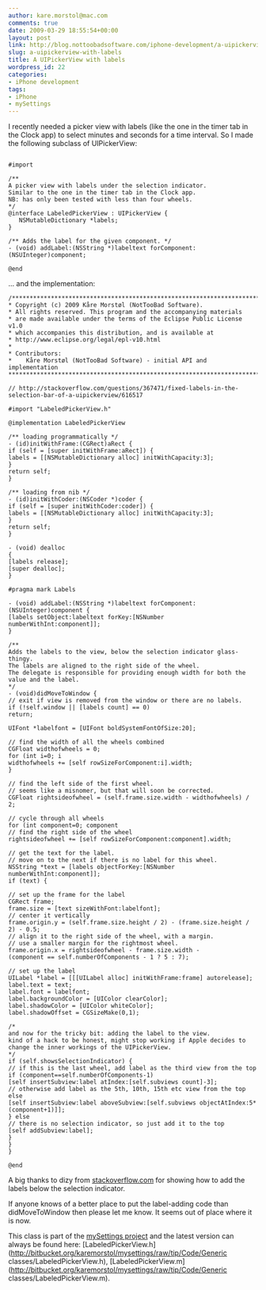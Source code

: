 ```yaml
---
author: kare.morstol@mac.com
comments: true
date: 2009-03-29 18:55:54+00:00
layout: post
link: http://blog.nottoobadsoftware.com/iphone-development/a-uipickerview-with-labels/
slug: a-uipickerview-with-labels
title: A UIPickerView with labels
wordpress_id: 22
categories:
- iPhone development
tags:
- iPhone
- mySettings
---
```


I recently needed a picker view with labels (like the one in the timer tab in the Clock app) to select minutes and seconds for a time interval. So I made the following subclass of UIPickerView:

 ```obj-c

#import

/**
A picker view with labels under the selection indicator.
Similar to the one in the timer tab in the Clock app.
NB: has only been tested with less than four wheels.
*/
@interface LabeledPickerView : UIPickerView {
    NSMutableDictionary *labels;
}

/** Adds the label for the given component. */
- (void) addLabel:(NSString *)labeltext forComponent:(NSUInteger)component;

@end
 ```

<!-- more -->... and the implementation:

 ```obj-c    
/*******************************************************************************
* Copyright (c) 2009 Kåre Morstøl (NotTooBad Software).
* All rights reserved. This program and the accompanying materials
* are made available under the terms of the Eclipse Public License v1.0
* which accompanies this distribution, and is available at
* http://www.eclipse.org/legal/epl-v10.html
*
* Contributors:
*    Kåre Morstøl (NotTooBad Software) - initial API and implementation
*******************************************************************************/

// http://stackoverflow.com/questions/367471/fixed-labels-in-the-selection-bar-of-a-uipickerview/616517

#import "LabeledPickerView.h"

@implementation LabeledPickerView

/** loading programmatically */
- (id)initWithFrame:(CGRect)aRect {
if (self = [super initWithFrame:aRect]) {
labels = [[NSMutableDictionary alloc] initWithCapacity:3];
}
return self;
}

/** loading from nib */
- (id)initWithCoder:(NSCoder *)coder {
if (self = [super initWithCoder:coder]) {
labels = [[NSMutableDictionary alloc] initWithCapacity:3];
}
return self;
}

- (void) dealloc
{
[labels release];
[super dealloc];
}

#pragma mark Labels

- (void) addLabel:(NSString *)labeltext forComponent:(NSUInteger)component {
[labels setObject:labeltext forKey:[NSNumber numberWithInt:component]];
}

/**
Adds the labels to the view, below the selection indicator glass-thingy.
The labels are aligned to the right side of the wheel.
The delegate is responsible for providing enough width for both the value and the label.
*/
- (void)didMoveToWindow {
// exit if view is removed from the window or there are no labels.
if (!self.window || [labels count] == 0)
return;

UIFont *labelfont = [UIFont boldSystemFontOfSize:20];

// find the width of all the wheels combined
CGFloat widthofwheels = 0;
for (int i=0; i
widthofwheels += [self rowSizeForComponent:i].width;
}

// find the left side of the first wheel.
// seems like a misnomer, but that will soon be corrected.
CGFloat rightsideofwheel = (self.frame.size.width - widthofwheels) / 2;

// cycle through all wheels
for (int component=0; component
// find the right side of the wheel
rightsideofwheel += [self rowSizeForComponent:component].width;

// get the text for the label.
// move on to the next if there is no label for this wheel.
NSString *text = [labels objectForKey:[NSNumber numberWithInt:component]];
if (text) {

// set up the frame for the label
CGRect frame;
frame.size = [text sizeWithFont:labelfont];
// center it vertically
frame.origin.y = (self.frame.size.height / 2) - (frame.size.height / 2) - 0.5;
// align it to the right side of the wheel, with a margin.
// use a smaller margin for the rightmost wheel.
frame.origin.x = rightsideofwheel - frame.size.width -
(component == self.numberOfComponents - 1 ? 5 : 7);

// set up the label
UILabel *label = [[[UILabel alloc] initWithFrame:frame] autorelease];
label.text = text;
label.font = labelfont;
label.backgroundColor = [UIColor clearColor];
label.shadowColor = [UIColor whiteColor];
label.shadowOffset = CGSizeMake(0,1);

/*
and now for the tricky bit: adding the label to the view.
kind of a hack to be honest, might stop working if Apple decides to
change the inner workings of the UIPickerView.
*/
if (self.showsSelectionIndicator) {
// if this is the last wheel, add label as the third view from the top
if (component==self.numberOfComponents-1)
[self insertSubview:label atIndex:[self.subviews count]-3];
// otherwise add label as the 5th, 10th, 15th etc view from the top
else
[self insertSubview:label aboveSubview:[self.subviews objectAtIndex:5*(component+1)]];
} else
// there is no selection indicator, so just add it to the top
[self addSubview:label];
}
}
}

@end
 ```

A big thanks to dizy from [stackoverflow.com](http://stackoverflow.com/questions/367471/fixed-labels-in-the-selection-bar-of-a-uipickerview#616517) for showing how to add the labels below the selection indicator.

If anyone knows of a better place to put the label-adding code than didMoveToWindow then please let me know. It seems out of place where it is now.

This class is part of the [mySettings project](http://bitbucket.org/karemorstol/mysettings/wiki/Home) and the latest version can always be found here: [LabeledPickerView.h](http://bitbucket.org/karemorstol/mysettings/raw/tip/Code/Generic classes/LabeledPickerView.h), [LabeledPickerView.m](http://bitbucket.org/karemorstol/mysettings/raw/tip/Code/Generic classes/LabeledPickerView.m).

